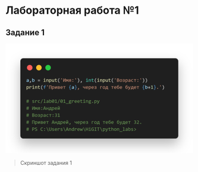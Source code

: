 # **Лабораторная работа №1**
## **Задание 1**
![ex01](https://github.com/darthwood/python_labs/blob/main/images/lab01/ex01.png)
>Скриншот задания 1

